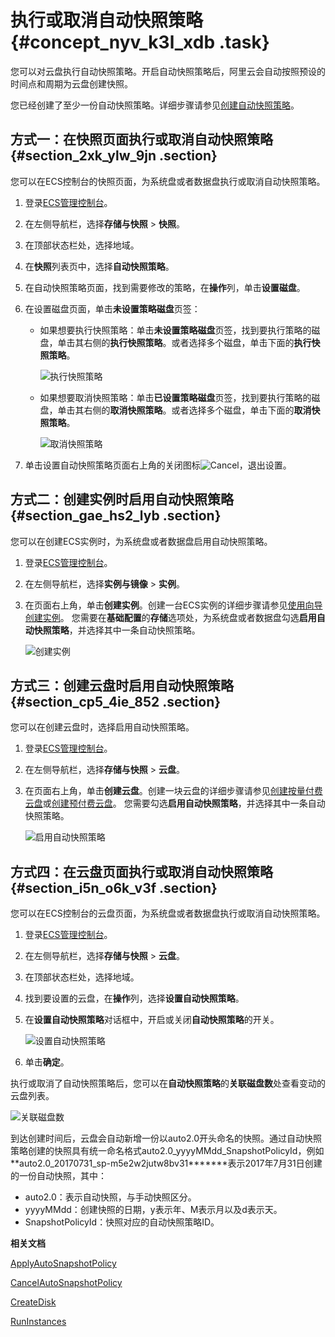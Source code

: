 # 执行或取消自动快照策略 {#concept_nyv_k3l_xdb .task}

您可以对云盘执行自动快照策略。开启自动快照策略后，阿里云会自动按照预设的时间点和周期为云盘创建快照。

您已经创建了至少一份自动快照策略。详细步骤请参见[创建自动快照策略](cn.zh-CN/.md#)。

## 方式一：在快照页面执行或取消自动快照策略 {#section_2xk_ylw_9jn .section}

您可以在ECS控制台的快照页面，为系统盘或者数据盘执行或取消自动快照策略。

1.  登录[ECS管理控制台](https://ecs.console.aliyun.com)。
2.  在左侧导航栏，选择**存储与快照** \> **快照**。
3.  在顶部状态栏处，选择地域。
4.  在**快照**列表页中，选择**自动快照策略**。
5.  在自动快照策略页面，找到需要修改的策略，在**操作**列，单击**设置磁盘**。
6.  在设置磁盘页面，单击**未设置策略磁盘**页签： 
    -   如果想要执行快照策略：单击**未设置策略磁盘**页签，找到要执行策略的磁盘，单击其右侧的**执行快照策略**。或者选择多个磁盘，单击下面的**执行快照策略**。

        ![执行快照策略](http://static-aliyun-doc.oss-cn-hangzhou.aliyuncs.com/assets/img/103330/156471045939412_zh-CN.png)

    -   如果想要取消快照策略：单击**已设置策略磁盘**页签，找到要执行策略的磁盘，单击其右侧的**取消快照策略**。或者选择多个磁盘，单击下面的**取消快照策略**。

        ![取消快照策略](http://static-aliyun-doc.oss-cn-hangzhou.aliyuncs.com/assets/img/103330/156471045939411_zh-CN.png)

7.  单击设置自动快照策略页面右上角的关闭图标![Cancel](http://static-aliyun-doc.oss-cn-hangzhou.aliyuncs.com/assets/img/1148612/156471045953925_zh-CN.png)，退出设置。

## 方式二：创建实例时启用自动快照策略 {#section_gae_hs2_lyb .section}

您可以在创建ECS实例时，为系统盘或者数据盘启用自动快照策略。

1.  登录[ECS管理控制台](https://ecs.console.aliyun.com)。
2.  在左侧导航栏，选择**实例与镜像** \> **实例**。
3.  在页面右上角，单击**创建实例**。创建一台ECS实例的详细步骤请参见[使用向导创建实例](../cn.zh-CN/实例/创建实例/使用向导创建实例.md#)。 您需要在**基础配置**的**存储**选项处，为系统盘或者数据盘勾选**启用自动快照策略**，并选择其中一条自动快照策略。

    ![创建实例](http://static-aliyun-doc.oss-cn-hangzhou.aliyuncs.com/assets/img/1148892/156471046053928_zh-CN.png)


## 方式三：创建云盘时启用自动快照策略 {#section_cp5_4ie_852 .section}

您可以在创建云盘时，选择启用自动快照策略。

1.  登录[ECS管理控制台](https://ecs.console.aliyun.com)。
2.  在左侧导航栏，选择**存储与快照** \> **云盘**。
3.  在页面右上角，单击**创建云盘**。创建一块云盘的详细步骤请参见[创建按量付费云盘](../cn.zh-CN/块存储/云盘/创建云盘/创建按量付费云盘.md#)或[创建预付费云盘](../cn.zh-CN/块存储/云盘/创建云盘/创建预付费云盘.md#)。 您需要勾选**启用自动快照策略**，并选择其中一条自动快照策略。

    ![启用自动快照策略](http://static-aliyun-doc.oss-cn-hangzhou.aliyuncs.com/assets/img/1148892/156471046053948_zh-CN.png)


## 方式四：在云盘页面执行或取消自动快照策略 {#section_i5n_o6k_v3f .section}

您可以在ECS控制台的云盘页面，为系统盘或者数据盘执行或取消自动快照策略。

1.  登录[ECS管理控制台](https://ecs.console.aliyun.com)。
2.  在左侧导航栏，选择**存储与快照** \> **云盘**。
3.  在顶部状态栏处，选择地域。
4.  找到要设置的云盘，在**操作**列，选择**设置自动快照策略**。
5.  在**设置自动快照策略**对话框中，开启或关闭**自动快照策略**的开关。 

    ![设置自动快照策略](http://static-aliyun-doc.oss-cn-hangzhou.aliyuncs.com/assets/img/1161753/156471046053970_zh-CN.png)

6.  单击**确定**。

执行或取消了自动快照策略后，您可以在**自动快照策略**的**关联磁盘数**处查看变动的云盘列表。

![关联磁盘数](http://static-aliyun-doc.oss-cn-hangzhou.aliyuncs.com/assets/img/1148892/156471046053968_zh-CN.png)

到达创建时间后，云盘会自动新增一份以auto2.0开头命名的快照。通过自动快照策略创建的快照具有统一命名格式auto2.0\_yyyyMMdd\_SnapshotPolicyId，例如**auto2.0\_20170731\_sp-m5e2w2jutw8bv31\*\*\*\*\***表示2017年7月31日创建的一份自动快照，其中：

-   auto2.0：表示自动快照，与手动快照区分。
-   yyyyMMdd：创建快照的日期，y表示年、M表示月以及d表示天。
-   SnapshotPolicyId：快照对应的自动快照策略ID。

**相关文档**  


[ApplyAutoSnapshotPolicy](../cn.zh-CN/API参考/快照/ApplyAutoSnapshotPolicy.md#)

[CancelAutoSnapshotPolicy](../cn.zh-CN/API参考/快照/CancelAutoSnapshotPolicy.md#)

[CreateDisk](../cn.zh-CN/API参考/磁盘/CreateDisk.md#)

[RunInstances](../cn.zh-CN/API参考/实例/RunInstances.md#)

